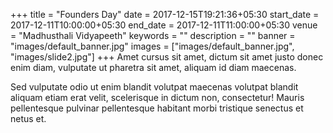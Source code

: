 +++
title =  "Founders Day"
date = 2017-12-15T19:21:36+05:30
start_date = 2017-12-11T10:00:00+05:30
end_date = 2017-12-11T11:00:00+05:30
venue = "Madhusthali Vidyapeeth"
keywords = ""
description = ""
banner = "images/default_banner.jpg"
images = ["images/default_banner.jpg", "images/slide2.jpg"]
+++
Amet cursus sit amet, dictum sit amet justo donec enim diam, vulputate ut pharetra sit amet, aliquam id diam maecenas.

Sed vulputate odio ut enim blandit volutpat maecenas volutpat blandit aliquam etiam erat velit, scelerisque in dictum non, consectetur! Mauris pellentesque pulvinar pellentesque habitant morbi tristique senectus et netus et.

